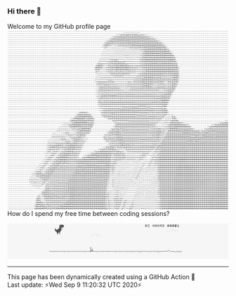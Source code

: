 ### Hi there 👋


Welcome to my GitHub profile page
<img align="right" src="https://raw.githubusercontent.com/denismaggior8/denismaggior8/master/img/ascii_denis.png"/>

<!--
**denismaggior8/denismaggior8** is a ✨ _special_ ✨ repository because its `README.md` (this file) appears on your GitHub profile.

Here are some ideas to get you started:

- 🔭 I’m currently working on ...
- 🌱 I’m currently learning ...
- 👯 I’m looking to collaborate on ...
- 🤔 I’m looking for help with ...
- 💬 Ask me about ...
- 📫 How to reach me: ...
- 😄 Pronouns: ...
- ⚡ Fun fact: ...  
-->

How do I spend my free time between coding sessions?

![T-rex](https://raw.githubusercontent.com/denismaggior8/denismaggior8/master/img/juego-google-chrome-offline1.gif)



---
This page has been dynamically created using a GitHub Action 💪  
Last update: ⚡Wed Sep  9 11:20:32 UTC 2020⚡
